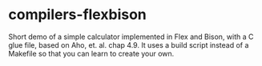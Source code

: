 # compilers-flexbison
Short demo of a simple calculator implemented in Flex and Bison, with a C glue file, based on Aho, et. al. chap 4.9.  It uses a build script instead of a Makefile so that you can learn to create your own.
